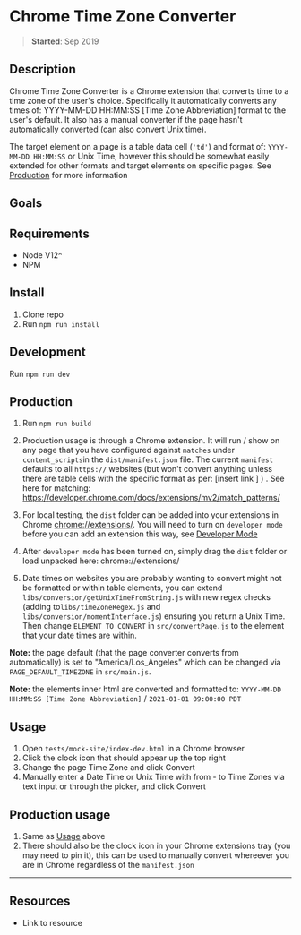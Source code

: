 # Chrome Time Zone Converter

> **Started**: Sep 2019

## Description

Chrome Time Zone Converter is a Chrome extension that converts time to a time zone of the user's choice. Specifically it automatically converts any times of: YYYY-MM-DD HH:MM:SS [Time Zone Abbreviation] format to the user's default. It also has a manual converter if the page hasn't automatically converted (can also convert Unix time).

The target element on a page is a table data cell (`'td'`) and format of: `YYYY-MM-DD HH:MM:SS` or Unix Time, however this should be somewhat easily extended for other formats and target elements on specific pages. See [Production](https://github.com/richardaspinall/chrome-timezone-converter#production) for more information

## Goals

## Requirements

- Node V12^
- NPM

## Install

1. Clone repo
2. Run `npm run install`

## Development

Run `npm run dev`

## Production

1. Run `npm run build`

2. Production usage is through a Chrome extension. It will run / show on any page that you have configured against `matches` under `content_scripts`in the `dist/manifest.json` file. The current `manifest` defaults to all `https://` websites (but won't convert anything unless there are table cells with the specific format as per: [insert link ] ) . See here for matching: https://developer.chrome.com/docs/extensions/mv2/match_patterns/

3. For local testing, the `dist` folder can be added into your extensions in Chrome [chrome://extensions/](chrome://extensions/). You will need to turn on `developer mode` before you can add an extension this way, see [Developer Mode](https://developer.chrome.com/docs/extensions/mv3/faq/#:~:text=You%20can%20start%20by%20turning,right%2Dhand%20corner%20is%20checked)

4. After `developer mode` has been turned on, simply drag the `dist` folder or load unpacked here: chrome://extensions/

5. Date times on websites you are probably wanting to convert might not be formatted or within table elements, you can extend `libs/conversion/getUnixTimeFromString.js` with new regex checks (adding to`libs/timeZoneRegex.js` and `libs/conversion/momentInterface.js`) ensuring you return a Unix Time. Then change `ELEMENT_TO_CONVERT` in `src/convertPage.js` to the element that your date times are within.

**Note:** the page default (that the page converter converts from automatically) is set to "America/Los_Angeles" which can be changed via `PAGE_DEFAULT_TIMEZONE` in `src/main.js`.

**Note:** the elements inner html are converted and formatted to: `YYYY-MM-DD HH:MM:SS [Time Zone Abbreviation]` / `2021-01-01 09:00:00 PDT`

## Usage

1. Open `tests/mock-site/index-dev.html` in a Chrome browser
2. Click the clock icon that should appear up the top right
3. Change the page Time Zone and click Convert
4. Manually enter a Date Time or Unix Time with from - to Time Zones via text input or through the picker, and click Convert

## Production usage

1. Same as [Usage](https://github.com/richardaspinall/chrome-timezone-converter#usage) above
2. There should also be the clock icon in your Chrome extensions tray (you may need to pin it), this can be used to manually convert whereever you are in Chrome regardless of the `manifest.json`

---

## Resources

- Link to resource
